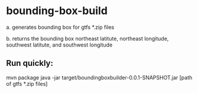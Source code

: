 # bounding-box-build

  a. generates bounding box for gtfs *.zip files
    
  b. returns the bounding box northeast latitute, northeast longitude, southwest latitute, and southwest longitude
  
## Run quickly:

  mvn package
  java -jar target/boundingboxbuilder-0.0.1-SNAPSHOT.jar [path of gtfs *.zip files]
